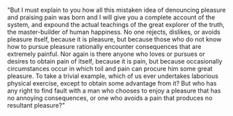 "But I must explain to you how all this mistaken idea of denouncing pleasure and praising pain was born and I will give you a
 complete account of the system, and expound the actual teachings of the great explorer of the truth, the master-builder of human happiness. No 
 one rejects, dislikes, or avoids pleasure itself, because it is pleasure, but because those who do not know how to pursue pleasure rationally 
 encounter consequences that are extremely painful. Nor again is there anyone who loves or pursues or desires to obtain pain of itself, because 
 it is pain, but because occasionally circumstances occur in which toil and pain can procure him some great pleasure. To take a trivial 
 example, which of us ever undertakes laborious physical exercise, except to obtain some advantage from it? But who has any right to find fault 
 with a man who chooses to enjoy a pleasure that has no annoying consequences, or one who avoids a pain that produces no resultant pleasure?"